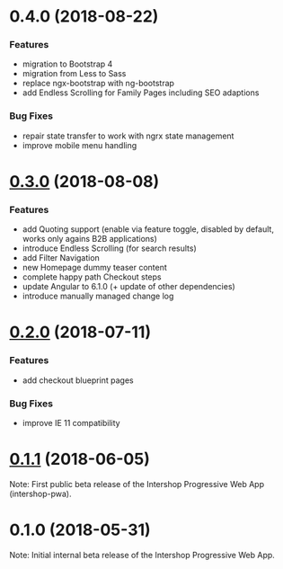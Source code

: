 # 0.4.0 (2018-08-22)

### Features

* migration to Bootstrap 4
* migration from Less to Sass
* replace ngx-bootstrap with ng-bootstrap
* add Endless Scrolling for Family Pages including SEO adaptions

### Bug Fixes

* repair state transfer to work with ngrx state management
* improve mobile menu handling


# [0.3.0](https://repository.intershop.de//releases/com/intershop/public/source/intershop-pwa/0.3.0/) (2018-08-08)

### Features

* add Quoting support (enable via feature toggle, disabled by default, works only agains B2B applications)
* introduce Endless Scrolling (for search results)
* add Filter Navigation
* new Homepage dummy teaser content
* complete happy path Checkout steps
* update Angular to 6.1.0 (+ update of other dependencies)
* introduce manually managed change log


# [0.2.0](https://repository.intershop.de//releases/com/intershop/public/source/intershop-pwa/0.2.0/) (2018-07-11)

### Features

* add checkout blueprint pages

### Bug Fixes

* improve IE 11 compatibility


# [0.1.1](https://repository.intershop.de//releases/com/intershop/public/source/intershop-pwa/0.1.1/) (2018-06-05)

Note: First public beta release of the Intershop Progressive Web App (intershop-pwa).


# 0.1.0 (2018-05-31)

Note: Initial internal beta release of the Intershop Progressive Web App.
